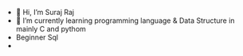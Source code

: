 - 👋 Hi, I’m  Suraj Raj   
- 🌱 I’m currently learning programming language & Data Structure in mainly C and pythom
- Beginner Sql
- 
 


<!---
suraj-raj11/suraj-raj11 is a ✨ special ✨ repository because its `README.md` (this file) appears on your GitHub profile.
You can click the Preview link to take a look at your changes.
--->
